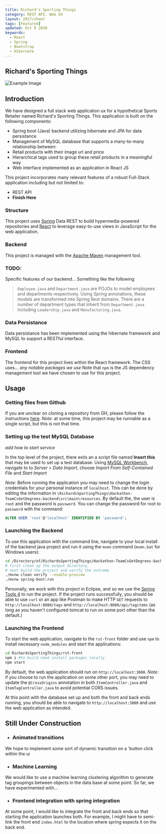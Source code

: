 ```yaml
---
title: Richard's Sporting Things
category: REST API, Web UX
layout: 2017/sheet
tags: [Featured]
updated: Oct 9 2020
keywords:
  - React
  - Spring
  - Bootstrap
  - Hibernate
---
```


Richard's Sporting Things
---------------
![Example Image][workingExample]
## Introduction

We have designed a full stack web application ux for a hypothetical Sports Retailer named Richard's Sporting Things. This application is built on the following components: 
  - Spring boot (Java) backend utilizing hibernate and JPA for data persistance
  - Management of MySQL database that supports a many-to-many relationship between:
   - Retail products with their image url and price
   - Hierarchical tags used to group these retail products in a meaningful way
  - Web interface implemented as an application in React JS

This project incorporates many relevant features of a robust Full-Stack application including but not limited to:
 - REST API
 - **Finish Here**

 ### Structure
This project uses [Spring][spring] Data REST to build hypermedia-powered repositories and [React][react] to leverage easy-to-use views in JavaScript for the web application. 

### Backend
This project is managed with the [Apache Maven][maven] management tool.

### TODO:
Specific features of our backend... Something like the following

> `Employee.java` and `Department.java` are POJOs to model employees and departments respectively. Using Spring annotations, these models are transformed into Spring Rest domains. There are a number of department types that inherit from `Department.java` including `Leadership.java` and `Manufacturing.java`.

### Data Persistance
Data persistance has been implemented using the hibernate framework and MySQL to support a RESTful interface.

### Frontend
The frontend for this project lives within the React framework. The CSS uses... *any notable packages we use* Note that `npm` is the JS dependency management tool we have chosen to use for this project.

## Usage

### Getting files from Github
If you are unclear on cloning a repository from GH, please follow the instructions [here][ghclone]. *Note:* at some time, this project may be runnable as a single script, but this is not that time.

### Setting up the test MySQL Database
*add how to start service*

In the top level of the project, there exits an a script file named **Insert this** that may be used to set up a test database. Using [MySQL Workbench][mysqlWorkbench], navigate to to *Server* > *Data Import*, choose *Import From Self-Contained File* and *Start Import*

*Note*: Before running the application you may need to change the login credentials for your personal instance of `localhost`. This can be done by editing the information in `\RichardsSportingThings\Hackathon-TeamCsGetDegrees-backend\src\main\resources`. By default the, the user is `root` and the password is `password`. You can change the password for root to `password` with the command:

``` sql
ALTER USER 'root'@'localhost' IDENTIFIED BY 'password';
```

### Launching the Backend
To use this application with the command line, navigate to your local install of the backend java project and run it using the `mvmn` command (`mvmn.bat` for Windows users):
```bash
cd /Directory/of/RichardsSportingThings/Hackathon-TeamCsGetDegrees-backend
# first clean up the output directory,
# next build the project and verify the outcome
./mvnw clean verify --enable-preview 
./mvnw spring-boot:run
```
Personally, we work with this project in Eclipse, and so we use the [Spring Tools 4][Spt4] to run the project. If the project runs successfully, you should be able to use `curl` or an app like Postman to make HTTP `GET` requests to `http://localhost:8080/tags` and `http://localhost:8080/api/tagitems` (as long as you haven't configured tomcat to run on some port other than the default.)

### Launching the Frontend
To start the web application, navigate to the `rst-front` folder and use `npm` to  install necessary `node_modules` and start the applications:
```bash
cd RichardsSportingThings/rst-front
npm i #to build need install packages locally
npm start
```
By default, the web application should run on `http://localhost:3000`. *Note:* if you choose to run the application on some other port, you may need to update the `@CrossOrigins` annotation in both `ItemController.java` and `ItemTagController.java` to avoid potential CORS issues.

At this point with the database set up and both the front and back ends running, you should be able to navigate to `http://localhost:3000` and use the web application as intended.

## Still Under Construction

* ### Animated transitions
We hope to implement some sort of dynamic transition on a 'button click within the ui

* ### Machine Learning
We would like to use a machine learning clustering algorithm to generate tag groupings between objects in the data base at some point. So far, we have experimented with...

* ### Frontend integration with spring integration
At some point, I would like to integrate the front and back ends so that starting the application launches both. For example, I might have to semi-link the front end `index.html` to the location where spring expects it on the back end.


 <!-- Links -->
[maven]: https://maven.apache.org/
[spring]: https://spring.io/
[react]: https://reactjs.org/
[react-bootstrap]: https://react-bootstrap.github.io/
[ghclone]: https://docs.github.com/en/github/creating-cloning-and-archiving-repositories/cloning-a-repository
[SpT4]: https://marketplace.eclipse.org/content/spring-tools-4-aka-spring-tool-suite-4
[mysqlWorkbench]: https://www.mysql.com/products/workbench/

[workingExample]: ./exampleImage.jpg